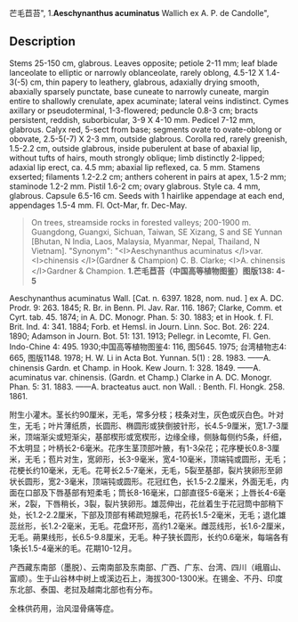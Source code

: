 芒毛苣苔",
1.**Aeschynanthus acuminatus** Wallich ex A. P. de Candolle",

## Description
Stems 25-150 cm, glabrous. Leaves opposite; petiole 2-11 mm; leaf blade lanceolate to elliptic or narrowly oblanceolate, rarely oblong, 4.5-12 X 1.4-3(-5) cm, thin papery to leathery, glabrous, adaxially drying smooth, abaxially sparsely punctate, base cuneate to narrowly cuneate, margin entire to shallowly crenulate, apex acuminate; lateral veins indistinct. Cymes axillary or pseudoterminal, 1-3-flowered; peduncle 0.8-3 cm; bracts persistent, reddish, suborbicular, 3-9 X 4-10 mm. Pedicel 7-12 mm, glabrous. Calyx red, 5-sect from base; segments ovate to ovate-oblong or obovate, 2.5-5(-7) X 2-3 mm, outside glabrous. Corolla red, rarely greenish, 1.5-2.2 cm, outside glabrous, inside puberulent at base of abaxial lip, without tufts of hairs, mouth strongly oblique; limb distinctly 2-lipped; adaxial lip erect, ca. 4.5 mm; abaxial lip reflexed, ca. 5 mm. Stamens exserted; filaments 1.2-2.2 cm; anthers coherent in pairs at apex, 1.5-2 mm; staminode 1.2-2 mm. Pistil 1.6-2 cm; ovary glabrous. Style ca. 4 mm, glabrous. Capsule 6.5-16 cm. Seeds with 1 hairlike appendage at each end, appendages 1.5-4 mm. Fl. Oct-Mar, fr. Dec-May.

> On trees, streamside rocks in forested valleys; 200-1900 m. Guangdong, Guangxi, Sichuan, Taiwan, SE Xizang, S and SE Yunnan [Bhutan, N India, Laos, Malaysia, Myanmar, Nepal, Thailand, N Vietnam].
  "Synonym": "&lt;I&gt;Aeschynanthus acuminatus &lt;/I&gt;var. &lt;I&gt;chinensis &lt;/I&gt;(Gardner &amp; Champion) C. B. Clarke; &lt;I&gt;A. chinensis &lt;/I&gt;Gardner &amp; Champion.
**1.芒毛苣苔（中国高等植物图鉴）图版138: 4-5**

Aeschynanthus acuminatus Wall. [Cat. n. 6397. 1828, nom. nud. ] ex A. DC. Prodr. 9: 263. 1845; R. Br. in Benn. Pl. Jav. Rar. 116. 1867; Clarke, Comm. et Cyrt. tab. 45. 1874; in A. DC. Monogr. Phan. 5: 30. 1883; et in Hook. f. Fl. Brit. Ind. 4: 341. 1884; Forb. et Hemsl. in Journ. Linn. Soc. Bot. 26: 224. 1890; Adamson in Journ. Bot. 51: 131. 1913; Pellegr. in Lecomte, Fl. Gen. Indo-Chine 4: 495. 1930;中国高等植物图鉴4: 116, 图5645. 1975; 台湾植物志4: 665, 图版1148. 1978; H. W. Li in Acta Bot. Yunnan. 5(1) : 28. 1983. ——A. chinensis Gardn. et Champ. in Hook. Kew Journ. 1: 328. 1849. ——A. acuminatus var. chinensis. (Gardn. et Champ.) Clarke in A. DC. Monogr. Phan. 5: 31. 1883. ——A. bracteatus auct. non Wall. : Benth. Fl. Hongk. 258. 1861.

附生小灌木。茎长约90厘米，无毛，常多分枝；枝条对生，灰色或灰白色。叶对生，无毛；叶片薄纸质，长圆形、椭圆形或狭倒披针形，长4.5-9厘米，宽1.7-3厘米，顶端渐尖或短渐尖，基部楔形或宽楔形，边缘全缘，侧脉每侧约5条，纤细，不太明显；叶柄长2-6毫米。花序生茎顶部叶腋，有1-3朵花；花序梗长0.8-3厘米，无毛；苞片对生，宽卵形，长3-9毫米，宽4-10毫米，顶端钝或圆形，无毛；花梗长约10毫米，无毛。花萼长2.5-7毫米，无毛，5裂至基部，裂片狭卵形至卵状长圆形，宽2-3毫米，顶端钝或圆形。花冠红色，长1.5-2.2厘米，外面无毛，内面在口部及下唇基部有短柔毛；筒长8-16毫米，口部直径5-6毫米；上唇长4-6毫米，2裂，下唇稍长，3裂，裂片狭卵形。雄蕊伸出，花丝着生于花冠筒中部稍下处，长1.2-2.2厘米，下部及顶部有稀疏短腺毛，花药长1.5-2毫米，无毛；退化雄蕊丝形，长1.2-2毫米，无毛。花盘环形，高约1.2毫米。雌蕊线形，长1.6-2厘米，无毛。蒴果线形，长6.5-9.8厘米，无毛。种子狭长圆形，长约0.6毫米，每端各有1条长1.5-4毫米的毛。花期10-12月。

产西藏东南部（墨脱）、云南南部及东南部、广西、广东、台湾、四川（峨眉山、富顺）。生于山谷林中树上或溪边石上，海拔300-1300米。在锡金、不丹、印度东北部、泰国、老挝及越南北部也有分布。

全株供药用，治风湿骨痛等症。
